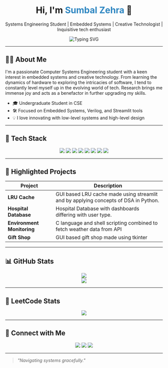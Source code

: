 <h1 align="center">Hi, I'm <span style="color:#2E86C1">Sumbal Zehra</span> 👋</h1>
<p align="center">Systems Engineering Student | Embedded Systems | Creative Technologist | Inquisitive tech enthusiast</p>

<p align="center">
  <img src="https://readme-typing-svg.herokuapp.com?font=Fira+Code&size=22&duration=4000&pause=500&center=true&vCenter=true&width=435&lines=Bridging+Hardware+%26+Software;Exploring+Embedded+Worlds;Crafting+Tech+with+Purpose" alt="Typing SVG" />
</p>

---

## 👩‍💻 About Me

I'm a passionate Computer Systems Engineering student with a keen interest in embedded systems and creative technology. From learning the dynamics of hardware to exploring the intricacies of software, I tend to constantly level myself up in the evolving world of tech. Research brings me immense joy and acts as a benefactor in further upgrading my skills.

- 🎓 Undergraduate Student in CSE  
- 🛠️ Focused on Embedded Systems, Verilog, and Streamlit tools  
- 💡 I love innovating with low-level systems and high-level design

---

## 🧰 Tech Stack
<p align="center">
  <img src="https://img.shields.io/badge/C-00599C?style=flat&logo=c&logoColor=white" />
  <img src="https://img.shields.io/badge/C++-004482?style=flat&logo=c%2B%2B&logoColor=white" />
  <img src="https://img.shields.io/badge/Python-3776AB?style=flat&logo=python&logoColor=white" />
  <img src="https://img.shields.io/badge/Verilog-FE5F55?style=flat" />
  <img src="https://img.shields.io/badge/HTML5-E34F26?style=flat&logo=html5&logoColor=white" />
  <img src="https://img.shields.io/badge/CSS3-1572B6?style=flat&logo=css3&logoColor=white" />
  <img src="https://img.shields.io/badge/Streamlit-FF4B4B?style=flat&logo=streamlit&logoColor=white" />
  <img src="https://img.shields.io/badge/Embedded-Systems-764ba2?style=flat" />
</p>

---

## 🌟 Highlighted Projects

| Project                    | Description                                                                            |
|----------------------------|-----------------------------------------------------------------------------------------|
| **LRU Cache**              | GUI based LRU cache made using streamlit and by applying concepts of DSA in Python.     |
| **Hospital Database**      | Hospital Database with dashboards differing with user type.                             |
| **Environment Monitoring** | C language and shell scripting combined to fetch weather data from API                  |
| **Gift Shop**              | GUI based gift shop made using tkinter                                                  |

---

## 📊 GitHub Stats

<p align="center">
  <img src="https://github-readme-streak-stats.herokuapp.com/?user=sumbalzehra88&theme=tokyonight" />
  <br/>
  <img src="https://github-readme-stats.vercel.app/api?username=sumbalzehra88&show_icons=true&theme=tokyonight" />
</p>

---

## 🧠 LeetCode Stats

<p align="center">
  <img src="https://leetcard.jacoblin.cool/Sumbal-Zehra?theme=dark&font=Fira%20Code" />
</p>

---

## 🔗 Connect with Me
<p align="center">
  <a href="https://www.linkedin.com/in/sumbal-zehra-ba14461b6" target="_blank"><img src="https://img.shields.io/badge/LinkedIn-0077B5?style=flat&logo=linkedin&logoColor=white"/></a>
  <a href="https://instagram.com/sumbalsverses" target="_blank"><img src="https://img.shields.io/badge/Instagram-E4405F?style=flat&logo=instagram&logoColor=white"/></a>
  <a href="mailto:sumbal@example.com"><img src="https://img.shields.io/badge/Email-D14836?style=flat&logo=gmail&logoColor=white"/></a>
</p>

---

> _"Navigating systems gracefully."_
